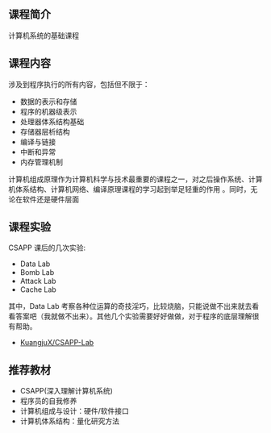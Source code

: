 ## 课程简介
计算机系统的基础课程

## 课程内容    

涉及到程序执行的所有内容，包括但不限于：   
   
 
- 数据的表示和存储
- 程序的机器级表示
- 处理器体系结构基础
- 存储器层析结构
- 编译与链接
- 中断和异常
- 内存管理机制  
  
计算机组成原理作为计算机科学与技术最重要的课程之一，对之后操作系统、计算机体系结构、计算机网络、编译原理课程的学习起到举足轻重的作用
。同时，无论在软件还是硬件层面
## 课程实验 
CSAPP 课后的几次实验:   
   
- Data Lab
- Bomb Lab
- Attack Lab
- Cache Lab

其中，Data Lab 考察各种位运算的奇技淫巧，比较烧脑，只能说做不出来就去看看答案吧（我就做不出来）。其他几个实验需要好好做做，对于程序的底层理解很有帮助。

- [KuangjuX/CSAPP-Lab](https://github.com/KuangjuX/CSAPP-Lab)

## 推荐教材
- CSAPP(深入理解计算机系统)
- 程序员的自我修养  
- 计算机组成与设计：硬件/软件接口
- 计算机体系结构：量化研究方法
